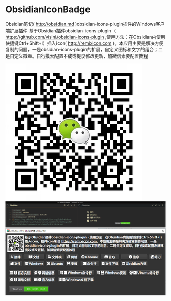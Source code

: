 # ObsidianIconBadge
Obsidian笔记( http://obsidian.md )obsidian-icons-plugin插件的Windows客户端扩展插件
基于Obsidian插件obsidian-icons-plugin（ https://github.com/visini/obsidian-icons-plugin ,使用方法：在Obsidian内使用快捷键Ctrl+Shift+I）插入icon( http://remixicon.com )，本应用主要是解决方便复制的问题，一是obsidian-icons-plugin的扩展，自定义图标和文字的组合；二是自定义徽章。自行摸索配置不成或提议修改更新，加微信索要配置教程  

![](weixin.jpg)
![](obsidian.png)
![](ObsidianIconBadge.png)
